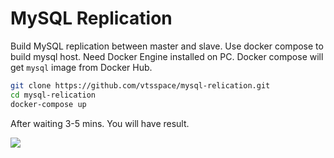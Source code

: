 # MySQL Replication

Build MySQL replication between master and slave. Use docker compose to build mysql host. Need Docker Engine installed on PC. Docker compose will get `mysql`
image from Docker Hub.

```sh
git clone https://github.com/vtsspace/mysql-relication.git
cd mysql-relication
docker-compose up
```

After waiting 3-5 mins. You will have result.

![](./res/console.png)